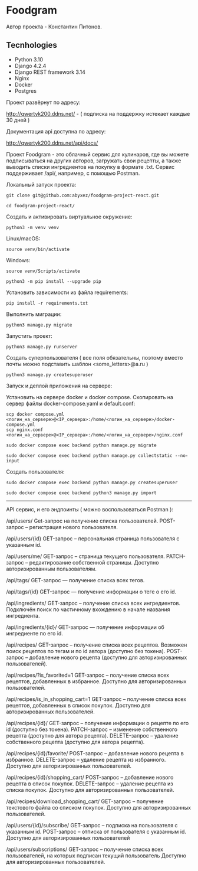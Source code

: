# Foodgram

Автор проекта - Константин Питонов.

## Tecnhologies

- Python 3.10
- Django 4.2.4
- Django REST framework 3.14
- Nginx
- Docker
- Postgres

Проект развёрнут по адресу:

http://qwertyk200.ddns.net/ - ( подписка на поддержку истекает каждые 30 дней )

Документация api доступна по адресу:

http://qwertyk200.ddns.net/api/docs/

Проект Foodgram - это облачный сервис для кулинаров, где вы можете подписываться на других авторов, загружать свои рецепты, а также выводить списки ингредиентов на покупку в формате .txt. Сервис поддерживает /api/, например, с помощью Postman.

Локальный запуск проекта:

```text
git clone git@github.com:abyxez/foodgram-project-react.git
```

```text
cd foodgram-project-react/
```

Создать и активировать виртуальное окружение:

```text
python3 -m venv venv
```
Linux/macOS: 
```text
source venv/bin/activate
```
Windows: 
```text
source venv/Scripts/activate
```

```text
python3 -m pip install --upgrade pip
```
Установить зависимости из файла requirements:

```text
pip install -r requirements.txt
```

Выполнить миграции:

```text
python3 manage.py migrate
```

Запустить проект:

```text
python3 manage.py runserver
```

Создать суперпользователя ( все поля обязательны, поэтому вместо почты можно подставить шаблон <some_letters>@a.ru )

```text
python3 manage.py createsuperuser
```
Запуск и деплой приложения на сервере:

Установить на сервере docker и docker compose. Скопировать на сервер файлы docker-compose.yaml и default.conf:

```text
scp docker compose.yml <логин_на_сервере>@<IP_сервера>:/home/<логин_на_сервере>/docker-compose.yml
scp nginx.conf <логин_на_сервере>@<IP_сервера>:/home/<логин_на_сервере>/nginx.conf

sudo docker compose exec backend python manage.py migrate

sudo docker compose exec backend python manage.py collectstatic --no-input 
```

Создать пользователя:

```text
sudo docker compose exec backend python manage.py createsuperuser

sudo docker compose exec backend python3 manage.py import
```

------------------------------------------------------

API сервис, и его эндпоинты ( можно воспользоваться Postman ):

/api/users/ Get-запрос на получение списка пользователей. POST-запрос – регистрация нового пользователя.

/api/users/{id} GET-запрос – персональная страница пользователя с указанным id.

/api/users/me/ GET-запрос – страница текущего пользователя. PATCH-запрос – редактирование собственной страницы. Доступно авторизированным пользователям.

/api/tags/ GET-запрос — получение списка всех тегов.

/api/tags/{id} GET-запрос — получение информации о теге о его id.

/api/ingredients/ GET-запрос – получение списка всех ингредиентов. Подключён поиск по частичному вхождению в начале названия ингредиента.

/api/ingredients/{id}/ GET-запрос — получение информации об ингредиенте по его id.

/api/recipes/ GET-запрос – получение списка всех рецептов. Возможен поиск рецептов по тегам и по id автора (доступно без токена). POST-запрос – добавление нового рецепта (доступно для авторизированных пользователей).

/api/recipes/?is_favorited=1 GET-запрос – получение списка всех рецептов, добавленных в избранное. Доступно для авторизированных пользователей.

/api/recipes/is_in_shopping_cart=1 GET-запрос – получение списка всех рецептов, добавленных в список покупок. Доступно для авторизированных пользователей.

/api/recipes/{id}/ GET-запрос – получение информации о рецепте по его id (доступно без токена). PATCH-запрос – изменение собственного рецепта (доступно для автора рецепта). DELETE-запрос – удаление собственного рецепта (доступно для автора рецепта).

/api/recipes/{id}/favorite/ POST-запрос – добавление нового рецепта в избранное. DELETE-запрос – удаление рецепта из избранного. Доступно для авторизированных пользователей.

/api/recipes/{id}/shopping_cart/ POST-запрос – добавление нового рецепта в список покупок. DELETE-запрос – удаление рецепта из списка покупок. Доступно для авторизированных пользователей.

/api/recipes/download_shopping_cart/ GET-запрос – получение текстового файла со списком покупок. Доступно для авторизированных пользователей.

/api/users/{id}/subscribe/ GET-запрос – подписка на пользователя с указанным id. POST-запрос – отписка от пользователя с указанным id. Доступно для авторизированных пользователей

/api/users/subscriptions/ GET-запрос – получение списка всех пользователей, на которых подписан текущий пользователь Доступно для авторизированных пользователей.
